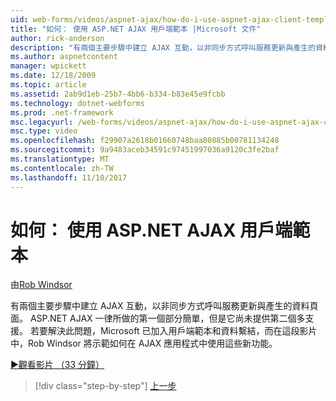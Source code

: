```yaml
---
uid: web-forms/videos/aspnet-ajax/how-do-i-use-aspnet-ajax-client-templates
title: "如何： 使用 ASP.NET AJAX 用戶端範本 |Microsoft 文件"
author: rick-anderson
description: "有兩個主要步驟中建立 AJAX 互動，以非同步方式呼叫服務更新與產生的資料頁面。 ASP.NET AJAX h..."
ms.author: aspnetcontent
manager: wpickett
ms.date: 12/18/2009
ms.topic: article
ms.assetid: 2ab9d1eb-25b7-4bb6-b334-b83e45e9fcbb
ms.technology: dotnet-webforms
ms.prod: .net-framework
msc.legacyurl: /web-forms/videos/aspnet-ajax/how-do-i-use-aspnet-ajax-client-templates
msc.type: video
ms.openlocfilehash: f29907a2618b01660748baa80885b00781134248
ms.sourcegitcommit: 9a9483aceb34591c97451997036a9120c3fe2baf
ms.translationtype: MT
ms.contentlocale: zh-TW
ms.lasthandoff: 11/10/2017
---
```

<a name="how-do-i-use-aspnet-ajax-client-templates"></a>如何： 使用 ASP.NET AJAX 用戶端範本
====================
由[Rob Windsor](https://twitter.com/robwindsor)

有兩個主要步驟中建立 AJAX 互動，以非同步方式呼叫服務更新與產生的資料頁面。 ASP.NET AJAX 一律所做的第一個部分簡單，但是它尚未提供第二個多支援。 若要解決此問題，Microsoft 已加入用戶端範本和資料繫結，而在這段影片中，Rob Windsor 將示範如何在 AJAX 應用程式中使用這些新功能。

[&#9654;觀看影片 （33 分鐘）](https://channel9.msdn.com/Blogs/ASP-NET-Site-Videos/how-do-i-use-aspnet-ajax-client-templates)

>[!div class="step-by-step"]
[上一步](how-do-i-customize-error-handling-for-the-aspnet-ajax-updatepanel.md)
